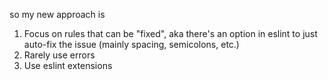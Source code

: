 so my new approach is
1) Focus on rules that can be "fixed", aka there's an option in eslint to just auto-fix the issue (mainly spacing, semicolons, etc.)
2) Rarely use errors
3) Use eslint extensions
